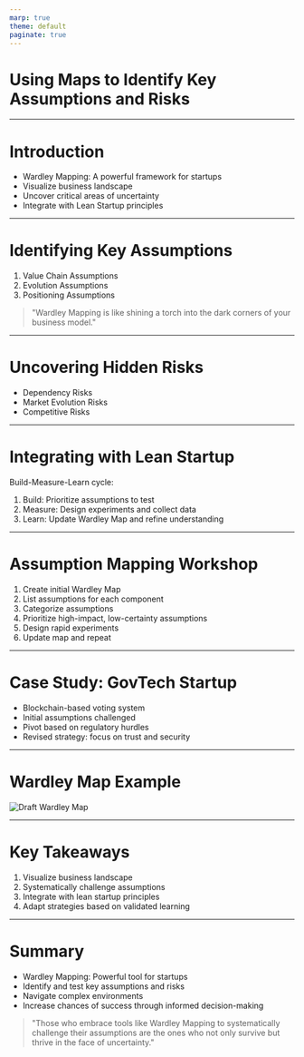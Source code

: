 ```yaml
---
marp: true
theme: default
paginate: true
---
```


# Using Maps to Identify Key Assumptions and Risks

---

# Introduction

- Wardley Mapping: A powerful framework for startups
- Visualize business landscape
- Uncover critical areas of uncertainty
- Integrate with Lean Startup principles

---

# Identifying Key Assumptions

1. Value Chain Assumptions
2. Evolution Assumptions
3. Positioning Assumptions

> "Wardley Mapping is like shining a torch into the dark corners of your business model."

---

# Uncovering Hidden Risks

- Dependency Risks
- Market Evolution Risks
- Competitive Risks

---

# Integrating with Lean Startup

Build-Measure-Learn cycle:

1. Build: Prioritize assumptions to test
2. Measure: Design experiments and collect data
3. Learn: Update Wardley Map and refine understanding

---

# Assumption Mapping Workshop

1. Create initial Wardley Map
2. List assumptions for each component
3. Categorize assumptions
4. Prioritize high-impact, low-certainty assumptions
5. Design rapid experiments
6. Update map and repeat

---

# Case Study: GovTech Startup

- Blockchain-based voting system
- Initial assumptions challenged
- Pivot based on regulatory hurdles
- Revised strategy: focus on trust and security

---

# Wardley Map Example

![Draft Wardley Map](https://images.wardleymaps.ai/map_75968290-58ba-4d81-ad59-54aeffb23480.png)

---

# Key Takeaways

1. Visualize business landscape
2. Systematically challenge assumptions
3. Integrate with lean startup principles
4. Adapt strategies based on validated learning

---

# Summary

- Wardley Mapping: Powerful tool for startups
- Identify and test key assumptions and risks
- Navigate complex environments
- Increase chances of success through informed decision-making

> "Those who embrace tools like Wardley Mapping to systematically challenge their assumptions are the ones who not only survive but thrive in the face of uncertainty."